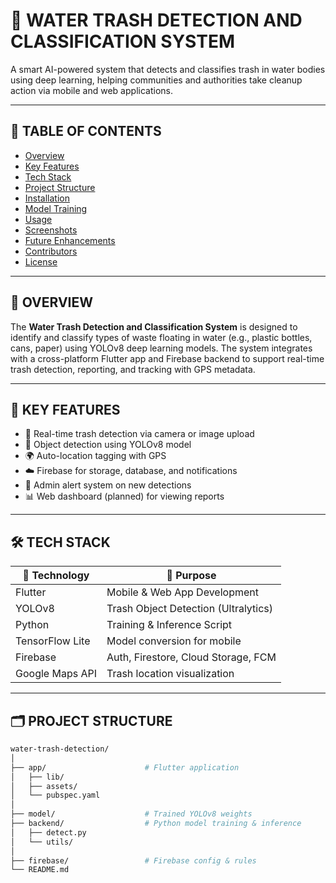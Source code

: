 # 🌊 **WATER TRASH DETECTION AND CLASSIFICATION SYSTEM**

A smart AI-powered system that detects and classifies trash in water bodies using deep learning, helping communities and authorities take cleanup action via mobile and web applications.

---

## 📌 **TABLE OF CONTENTS**

- [Overview](#-overview)
- [Key Features](#-key-features)
- [Tech Stack](#-tech-stack)
- [Project Structure](#-project-structure)
- [Installation](#-installation)
- [Model Training](#-model-training)
- [Usage](#-usage)
- [Screenshots](#-screenshots)
- [Future Enhancements](#-future-enhancements)
- [Contributors](#-contributors)
- [License](#-license)

---

## 📖 **OVERVIEW**

The **Water Trash Detection and Classification System** is designed to identify and classify types of waste floating in water (e.g., plastic bottles, cans, paper) using YOLOv8 deep learning models. The system integrates with a cross-platform Flutter app and Firebase backend to support real-time trash detection, reporting, and tracking with GPS metadata.

---

## 🚀 **KEY FEATURES**

- 📸 Real-time trash detection via camera or image upload  
- 🧠 Object detection using YOLOv8 model  
- 🌍 Auto-location tagging with GPS  
- ☁️ Firebase for storage, database, and notifications  
- 🔔 Admin alert system on new detections  
- 📊 Web dashboard (planned) for viewing reports

---

## 🛠 **TECH STACK**

| 🧩 Technology     | 💼 Purpose                             |
|------------------|----------------------------------------|
| Flutter          | Mobile & Web App Development           |
| YOLOv8           | Trash Object Detection (Ultralytics)   |
| Python           | Training & Inference Script            |
| TensorFlow Lite  | Model conversion for mobile            |
| Firebase         | Auth, Firestore, Cloud Storage, FCM    |
| Google Maps API  | Trash location visualization           |

---

## 🗂 **PROJECT STRUCTURE**

```bash
water-trash-detection/
│
├── app/                      # Flutter application
│   ├── lib/
│   ├── assets/
│   └── pubspec.yaml
│
├── model/                    # Trained YOLOv8 weights
├── backend/                  # Python model training & inference
│   ├── detect.py
│   └── utils/
│
├── firebase/                 # Firebase config & rules
└── README.md
